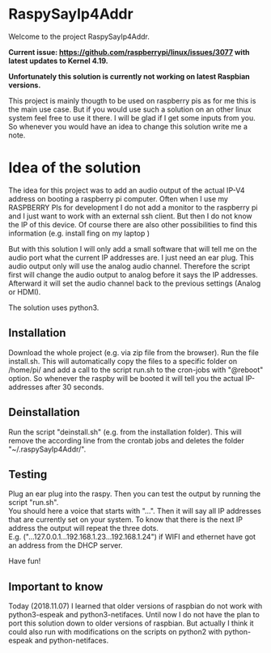 # RaspySayIp4Addr
Welcome to the project RaspySayIp4Addr.  

**Current issue: https://github.com/raspberrypi/linux/issues/3077 with latest updates to Kernel 4.19.**

**Unfortunately this solution is currently not working on latest Raspbian versions.**

This project is mainly thougth to be used on raspberry pis as for me this is the main use case. But if you would use such a solution on an other linux system feel free to use it there.
I will be glad if I get some inputs from you. So whenever you would have an idea to 
change this solution write me a note.
# Idea of the solution
The idea for this project was to add an audio output of the actual IP-V4 address on booting 
a raspberry pi computer. 
Often when I use my RASPBERRY PIs for development I do not add a monitor to the raspberry pi and 
I just want to work with an external ssh client.
But then I do not know the IP of this device. Of course there are also other possibilities to find this information (e.g. install fing on my laptop )  

But with this solution I will only add a small software that will tell me on the audio port 
what the current IP addresses are. I just need an ear plug.
This audio output only will use the analog audio channel. Therefore the script first will change the audio output to analog before it says 
the IP addresses. Afterward it will set the audio channel back to the previous settings (Analog or HDMI).  

The solution uses python3.

## Installation
Download the whole project (e.g. via zip file from the browser).
Run the file install.sh.
This will automatically copy the files to a specific folder on /home/pi/ and add a call to the script run.sh to the cron-jobs with "@reboot" option.
So whenever the raspby will be booted it will tell you the actual IP-addresses after 30 seconds.
## Deinstallation
Run the script "deinstall.sh" (e.g. from the installation folder).
This will remove the according line from the crontab jobs and deletes the folder "~/.raspySayIp4Addr/".


## Testing
Plug an ear plug into the raspy. Then you can test the output by running the script "run.sh".  
You should here a voice that starts with "...". Then it will say all IP addresses that are currently
set on your system. To know that there is the next IP address the output will repeat the three dots.  
E.g. ("...127.0.0.1...192.168.1.23...192.168.1.24") if WIFI and ethernet have got an address from the DHCP server.

Have fun!

## Important to know
Today (2018.11.07) I learned that older versions of raspbian do not work with python3-espeak and python3-netifaces. Until now I do not have the plan to port this solution down to older versions of raspbian. But actually I think it could also run with modifications on the scripts on python2 with python-espeak and python-netifaces.
